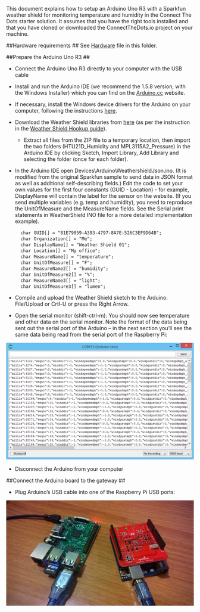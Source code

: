 This document explains how to setup an Arduino Uno R3 with a Sparkfun weather shield for monitoring temperature and humidity in the Connect The Dots starter solution. It assumes that you have the right tools installed and that you have cloned or downloaded the ConnectTheDots.io project on your machine.

##Hardware requirements ##
See [Hardware](Hardware.md) file in this folder.


##Prepare the Arduino Uno R3 ##

* Connect the Arduino Uno R3 directly to your computer with the USB cable
* Install and run the Arduino IDE (we recommend the 1.5.8 version, with the Windows Installer) which you can find on the [Arduino.cc](http://arduino.cc/en/Main/Software) website.
* If necessary, install the Windows device drivers for the Arduino on your computer, following the instructions [here](http://arduino.cc/en/Guide/Windows#toc4).
* Download the Weather Shield libraries from [here](https://dlnmh9ip6v2uc.cloudfront.net/assets/b/5/9/7/f/52cd8187ce395fa7158b456c.zip) (as per the instruction in the [Weather Shield Hookup guide](https://learn.sparkfun.com/tutorials/weather-shield-hookup-guide)).
    * Extract all files from the ZIP file to a temporary location, then import the two folders (HTU21D_Humidity and MPL3115A2_Pressure) in the Arduino IDE by clicking Sketch, Import Library, Add Library and selecting the folder (once for each folder).
* In the Arduino IDE open Devices\Arduino\WeathershieldJson.ino. (It is modified from the original Sparkfun sample to send data in JSON format as well as additional self-describing fields.) Edit the code to set your own values for the first four constants (GUID - Location) - for example, DisplayName will contain the label for the sensor on the website. (If you send multiple variables (e.g. temp and humidity), you need to reproduce the UnitOfMeasure and the MeasureName fields. See the  Serial print statements in WeatherShield INO file for a more detailed implementation example).
   
		char GUID[] = "81E79059-A393-4797-8A7E-526C3EF9D64B";
		char Organization[] = "Me";
		char DisplayName[] = "Weather Shield 01";
		char Location[] = "My office";
		char MeasureName[] = "temperature";
		char UnitOfMeasure[] = "F";
		char MeasureName2[] = "humidity";
		char UnitOfMeasure2[] = "%";
		char MeasureName3[] = "light";
		char UnitOfMeasure3[] = "lumen";

* Compile and upload the Weather Shield sketch to the Arduino: File/Upload or Crtl-U or press the Right Arrow. 
* Open the serial monitor (shift-ctrl-m). You should now see temperature and other data on the serial monitor. Note the format of the data being sent out the serial port of the Arduino – in the next section you’ll see the same data being read from the serial port of the Raspberry Pi:

![](ArduinoCOMCapture.png)

* Disconnect the Arduino from your computer

##Connect the Arduino board to the gateway ##

* Plug Arduino’s USB cable into one of the Raspberry Pi USB ports:

![](PiAndArduinoPhoto.jpg)